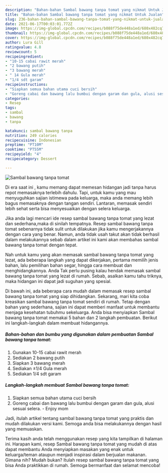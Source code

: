 ```yaml
---
description: "Bahan-bahan Sambal bawang tanpa tomat yang nikmat Untuk Jualan"
title: "Bahan-bahan Sambal bawang tanpa tomat yang nikmat Untuk Jualan"
slug: 236-bahan-bahan-sambal-bawang-tanpa-tomat-yang-nikmat-untuk-jualan
date: 2021-06-17T00:03:01.772Z
image: https://img-global.cpcdn.com/recipes/b088f75de448a1ed/680x482cq70/sambal-bawang-tanpa-tomat-foto-resep-utama.jpg
thumbnail: https://img-global.cpcdn.com/recipes/b088f75de448a1ed/680x482cq70/sambal-bawang-tanpa-tomat-foto-resep-utama.jpg
cover: https://img-global.cpcdn.com/recipes/b088f75de448a1ed/680x482cq70/sambal-bawang-tanpa-tomat-foto-resep-utama.jpg
author: Lura Gill
ratingvalue: 4.8
reviewcount: 5
recipeingredient:
- "10-15 cabai rawit merah"
- "2 bawang putih"
- "3 bawang merah"
- " 14 Gula merah"
- "1/4 sdt garam"
recipeinstructions:
- "Siapkan semua bahan utama cuci bersih"
- "Goreng cabai dan bawang lalu bumbui dengan garam dan gula, alusi sesuai selera.  Enjoy mom"
categories:
- Resep
tags:
- sambal
- bawang
- tanpa

katakunci: sambal bawang tanpa 
nutrition: 249 calories
recipecuisine: Indonesian
preptime: "PT10M"
cooktime: "PT55M"
recipeyield: "4"
recipecategory: Dessert

---
```



![Sambal bawang tanpa tomat](https://img-global.cpcdn.com/recipes/b088f75de448a1ed/680x482cq70/sambal-bawang-tanpa-tomat-foto-resep-utama.jpg)

Di era  saat ini , kamu memang dapat memesan hidangan jadi tanpa harus repot memasaknya terlebih dahulu. Tapi, untuk kamu yang mau menyuguhkan sajian istimewa pada keluarga, maka anda memang lebih bagus memasaknya dengan tangan sendiri. Lantaran, memasak sendiri lebih sehat serta bisa menyesuaikan dengan selera keluarga.

Jika anda lagi mencari ide resep sambal bawang tanpa tomat yang lezat dan sederhana,maka di sinilah tempatnya. Resep sambal bawang tanpa tomat  sebenarnya tidak sulit untuk dilakukan jika kamu mengerjakannya dengan cara yang benar. Namun, anda tidak usah takut akan tidak berhasil dalam melakukannya 
sebab dalam artikel ini kami akan membahas sambal bawang tanpa tomat dengan tepat.  



Nah untuk kamu yang akan memasak sambal bawang tanpa tomat yang lezat, ada beberapa langkah yang dapat dikerjakan, pertama memilih jenis bahan, lalu pemilihan bahan segar, hingga cara membuat dan menghidangkannya. Anda Tak perlu pusing kalau hendak memasak sambal bawang tanpa tomat yang lezat di rumah. Sebab, asalkan kamu  tahu triknya, maka hidangan ini dapat jadi suguhan yang spesial.

Di bawah ini, ada beberapa cara mudah dalam memasak resep sambal bawang tanpa tomat yang siap dihidangkan. Sekarang, mari kita coba kreasikan sambal bawang tanpa tomat sendiri di rumah. Tetap dengan bahan yang sederhana, sajian ini dapat memberi manfaat untuk membantu menjaga kesehatan tubuhmu sekeluarga. Anda bisa menyiapkan Sambal bawang tanpa tomat memakai 5 bahan dan 2 langkah pembuatan. Berikut ini langkah-langkah dalam membuat hidangannya.

<!--inarticleads1-->

##### Bahan-bahan dan bumbu yang digunakan dalam pembuatan Sambal bawang tanpa tomat:

1. Gunakan 10-15 cabai rawit merah
1. Sediakan 2 bawang putih
1. Siapkan 3 bawang merah
1. Sediakan  ±1/4 Gula merah
1. Sediakan 1/4 sdt garam




<!--inarticleads2-->

##### Langkah-langkah membuat Sambal bawang tanpa tomat:

1. Siapkan semua bahan utama cuci bersih
1. Goreng cabai dan bawang lalu bumbui dengan garam dan gula, alusi sesuai selera.  - Enjoy mom




Jadi, itulah artikel tentang  sambal bawang tanpa tomat  yang praktis dan mudah dilakukan versi kami. Semoga anda bisa melakukannya dengan hasil yang memuaskan. 

Terima kasih anda telah menggunakan resep yang kita tampilkan di halaman ini. Harapan kami, resep  Sambal bawang tanpa tomat yang mudah di atas dapat membantu Anda menyiapkan masakan yang enak untuk keluarga/teman ataupun menjadi inspirasi dalam berjualan makanan. Gimana nih? Mudah bukan? Itulah resep sambal bawang tanpa tomat yang bisa Anda praktikkan di rumah. Semoga bermanfaat dan selamat mencoba!

